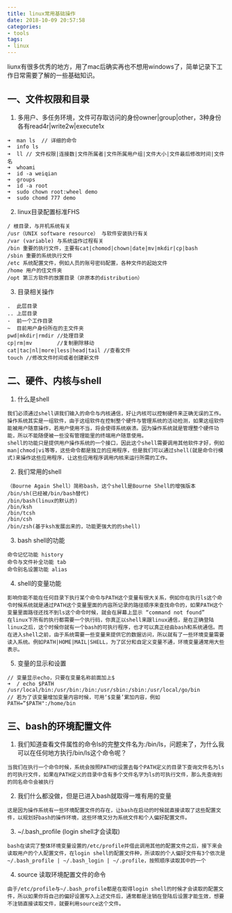 ```yaml
---
title: linux常用基础操作
date: 2018-10-09 20:57:58
categories: 
- tools
tags:
- linux
---
```


liunx有很多优秀的地方，用了mac后确实再也不想用windows了，简单记录下工作日常需要了解的一些基础知识。

## 一、文件权限和目录

1. 多用户、多任务环境，文件可存取访问的身份owner|group|other，3种身份各有read4r|write2w|execute1x
```
➜  man ls  // 详细的命令
➜  info ls 
➜  ll // 文件权限|连接数|文件所属者|文件所属用户组|文件大小|文件最后修改时间|文件名
➜  whoami
➜  id -a weiqian
➜  groups
➜  id -a root
➜  sudo chown root:wheel demo
➜  sudo chomd 777 demo
```
2. linux目录配置标准FHS
```
/ 根目录，与开机系统有关
/usr（UNIX software resource） 与软件安装执行有关
/var (variable) 与系统运作过程有关
/bin 重要的执行文件，主要有cat|chomod|chown|date|mv|mkdir|cp|bash
/sbin 重要的系统执行文件
/etc 系统配置文件，例如人员的账号密码配置，各种文件的起始文件
/home 用户的住文件夹
/opt 第三方软件的放置目录（非原本的distribution）

```
3. 目录相关操作
```
.  此层目录
.. 上层目录
-  前一个工作目录
~  目前用户身份所在的主文件夹
pwd|mkdir|rmdir //处理目录
cp|rm|mv        //复制删除移动
cat|tac|nl|more|less|head|tail //查看文件
touch //修改文件时间或者创建新文件
```
## 二、硬件、内核与shell
1. 什么是shell
```
我们必须通过shell讲我们输入的命令与内核通信，好让内核可以控制硬件来正确无误的工作。操作系统其实是一组软件，由于这组软件在控制整个硬件与管理系统的活动检测，如果这组软件能被用户随意操作，若用户使用不当，将会使得系统崩溃。因为操作系统就是管理整个硬件功能，所以不能随便被一些没有管理能里的终端用户随意使用。
shell的功能只是提供用户操作系统的一个接口，因此这个shell需要调用其他软件才好，例如man|chmod|vi等等，这些命令都是独立的应用程序，但是我们可以通过shell(就是命令行模式)来操作这些应用程序，让这些应用程序调用内核来运行所需的工作。
```
2. 我们常用的shell
```
（Bourne Again Shell）简称bash，这个shell是Bourne Shell的增强版本
/bin/sh(已经被/bin/bash替代)
/bin/bash(linux的默认的)
/bin/ksh
/bin/tcsh
/bin/csh
/bin/zsh(基于ksh发展出来的，功能更强大的的shell)
```
3. bash shell的功能
```
命令记忆功能 history
命令与文件补全功能 tab
命令别名设置功能 alias
```
4. shell的变量功能
```
影响你能不能在任何目录下执行某个命令与PATH这个变量有很大关系，例如你在执行ls这个命令时候系统就是通过PATH这个变量里面的内容所记录的路径顺序来查找命令的，如果PATH这个变量里面路径还找不到ls这个命令时候，就会在屏幕上显示 “command not found”
在linux下所有的执行都需要一个执行码，你真正以shell来跟linux通信，是在正确登陆linux之后，这个时候你就有一个bash的可执行程序，也才可以真正经由bash和系统通信。而在进入shell之前，由于系统需要一些变量来提供它的数据访问，所以就有了一些环境变量需要读入系统。例如PATH|HOME|MAIL|SHELL，为了区分和自定义变量不通，环境变量通常用大些表示。
```
5. 变量的显示和设置

```
// 变量显示echo，只要在变量名称前面加上$
➜  / echo $PATH
/usr/local/bin:/usr/bin:/bin:/usr/sbin:/sbin:/usr/local/go/bin
// 若为了该变量增加变量内容时候，可用‘$变量’累加内容，例如 PATH=“$PATH":/home/bin
```
## 三、bash的环境配置文件
1. 我们知道查看文件属性的命令ls的完整文件名为:/bin/ls，问题来了，为什么我可以在任何地方执行/bin/ls这个命令呢？
```
当我们在执行一个命令时候，系统会按照PATH的设置去每个PATH定义的目录下查询文件名为ls的可执行文件，如果在PATH定义的目录中含有多个文件名字为ls的可执行文件，那么先查询到的同名命令会被执行
```
2. 我们什么都没做，但是已进入bash就取得一堆有用的变量
```
这是因为操作系统有一些环境配置文件的存在，让bash在启动的时候就直接读取了这些配置文件，以规划好bash的操作环境，这些环境又分为系统文件和个人偏好配置文件。
```
3. ~/.bash_profile (login shell才会读取)
```
bash在读完了整体环境变量设置的/etc/profile并借此调用其他的配置文件之后，接下来会读取用户的个人配置文件，在login shell的配置文件种，所读取的个人偏好文件有3个依次是 ~/.bash_profile | ~/.bash_login | ~/.profile，按照顺序读取其中的一个
```
4. source 读取环境配置文件的命令
```
由于/etc/profile与~/.bash_profile都是在取得login shell的时候才会读取的配置文件，所以如果你将自己的偏好设置写入上述文件后，通常都是注销在登陆后设置才能生效，想要不注销直接读取文件，就要利用source这个文件。
```




